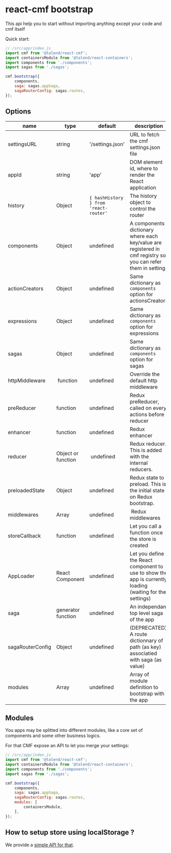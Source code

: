 # react-cmf bootstrap

This api help you to start without importing anything except your code and cmf itself

Quick start:

```javascript
// /src/app/index.js
import cmf from '@talend/react-cmf';
import containersModule from '@talend/react-containers';
import components from './components';
import sagas from './sagas';

cmf.bootstrap({
	components,
	saga: sagas.appSaga,
	sagaRouterConfig: sagas.routes,
});
```

## Options

| name | type | default | description |
| -- | -- | -- | -- |
| settingsURL | string | '/settings.json' | URL to fetch the cmf settings.json file |
| appId | string | 'app' | DOM element id, where to render the React application |
| history | Object | `{ hashHistory } from 'react-router'` | The history object to control the router |
| components | Object | undefined | A components dictionary where each key/value are registered in cmf registry so you can refer them in settings |
| actionCreators | Object | undefined | Same dictionary as `components` option for actionsCreators |
| expressions | Object | undefined | Same dictionary as `components` option for expressions |
| sagas | Object | undefined | Same dictionary as `components` option for sagas |
| httpMiddleware | function | undefined | Override the default http middleware |
| preReducer | function | undefined | Redux preReducer, called on every actions before reducer |
| enhancer | function | undefined |Redux enhancer |
| reducer | Object or function | undefined | Redux reducer. This is added with the internal reducers. |
| preloadedState | Object | undefined | Redux state to preload. This is the initial state on Redux bootstrap. |
| middlewares | Array | undefined | Redux middlewares |
| storeCallback | function | undefined | Let you call a function once the store is created |
| AppLoader | React Component | undefined | Let you define the React component to use to show the app is currently loading (waiting for the settings) |
| saga | generator function | undefined | An independant top level saga of the app |
| sagaRouterConfig | Object | undefined | (DEPRECATED) A route dictionnary of path (as key) associatied with saga (as value)
| modules | Array | undefined | Array of module definition to bootstrap with the app |

## Modules

You apps may be splitted into different modules, like a core set of components and some other business logics.

For that CMF expose an API to let you merge your settings:

```javascript
// /src/app/index.js
import cmf from '@talend/react-cmf';
import containersModule from '@talend/react-containers';
import components from './components';
import sagas from './sagas';

cmf.bootstrap({
	components,
	saga: sagas.appSaga,
	sagaRouterConfig: sagas.routes,
	modules: [
		containersModule,
	],
});
```

## How to setup store using localStorage ?

We provide a [simple API for that](./localStorage.md).
